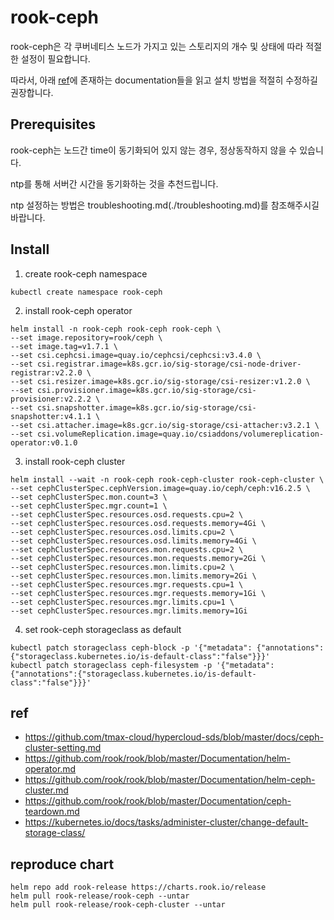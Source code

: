 # rook-ceph

rook-ceph은 각 쿠버네티스 노드가 가지고 있는 스토리지의 개수 및 상태에 따라 적절한 설정이 필요합니다.

따라서, 아래 [ref](#ref)에 존재하는 documentation들을 읽고 설치 방법을 적절히 수정하길 권장합니다.

## Prerequisites
rook-ceph는 노드간 time이 동기화되어 있지 않는 경우, 정상동작하지 않을 수 있습니다.

ntp를 통해 서버간 시간을 동기화하는 것을 추천드립니다.

ntp 설정하는 방법은 troubleshooting.md(./troubleshooting.md)를 참조해주시길 바랍니다.

## Install

1. create rook-ceph namespace
```
kubectl create namespace rook-ceph
```

2. install rook-ceph operator
```
helm install -n rook-ceph rook-ceph rook-ceph \
--set image.repository=rook/ceph \
--set image.tag=v1.7.1 \
--set csi.cephcsi.image=quay.io/cephcsi/cephcsi:v3.4.0 \
--set csi.registrar.image=k8s.gcr.io/sig-storage/csi-node-driver-registrar:v2.2.0 \
--set csi.resizer.image=k8s.gcr.io/sig-storage/csi-resizer:v1.2.0 \
--set csi.provisioner.image=k8s.gcr.io/sig-storage/csi-provisioner:v2.2.2 \
--set csi.snapshotter.image=k8s.gcr.io/sig-storage/csi-snapshotter:v4.1.1 \
--set csi.attacher.image=k8s.gcr.io/sig-storage/csi-attacher:v3.2.1 \
--set csi.volumeReplication.image=quay.io/csiaddons/volumereplication-operator:v0.1.0
```

3. install rook-ceph cluster
```
helm install --wait -n rook-ceph rook-ceph-cluster rook-ceph-cluster \
--set cephClusterSpec.cephVersion.image=quay.io/ceph/ceph:v16.2.5 \
--set cephClusterSpec.mon.count=3 \
--set cephClusterSpec.mgr.count=1 \
--set cephClusterSpec.resources.osd.requests.cpu=2 \
--set cephClusterSpec.resources.osd.requests.memory=4Gi \
--set cephClusterSpec.resources.osd.limits.cpu=2 \
--set cephClusterSpec.resources.osd.limits.memory=4Gi \
--set cephClusterSpec.resources.mon.requests.cpu=2 \
--set cephClusterSpec.resources.mon.requests.memory=2Gi \
--set cephClusterSpec.resources.mon.limits.cpu=2 \
--set cephClusterSpec.resources.mon.limits.memory=2Gi \
--set cephClusterSpec.resources.mgr.requests.cpu=1 \
--set cephClusterSpec.resources.mgr.requests.memory=1Gi \
--set cephClusterSpec.resources.mgr.limits.cpu=1 \
--set cephClusterSpec.resources.mgr.limits.memory=1Gi
```

4. set rook-ceph storageclass as default
```
kubectl patch storageclass ceph-block -p '{"metadata": {"annotations":{"storageclass.kubernetes.io/is-default-class":"false"}}}'
kubectl patch storageclass ceph-filesystem -p '{"metadata": {"annotations":{"storageclass.kubernetes.io/is-default-class":"false"}}}'
```

## ref
- https://github.com/tmax-cloud/hypercloud-sds/blob/master/docs/ceph-cluster-setting.md
- https://github.com/rook/rook/blob/master/Documentation/helm-operator.md
- https://github.com/rook/rook/blob/master/Documentation/helm-ceph-cluster.md
- https://github.com/rook/rook/blob/master/Documentation/ceph-teardown.md
- https://kubernetes.io/docs/tasks/administer-cluster/change-default-storage-class/

## reproduce chart
```
helm repo add rook-release https://charts.rook.io/release
helm pull rook-release/rook-ceph --untar
helm pull rook-release/rook-ceph-cluster --untar
```